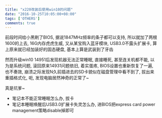 ```yaml
---
title: "x220改装后使用win10的问题"
date: "2016-10-25T10:05:00+08:00"
tags: ['OTHERS']
comments: true
---
```



前段时间给小黑刷了BIOS, 据说1847MHz频率的条子都可以支持, 所以就加了两根1600的上去, 16G内存虎虎生威, 又从某宝购入蓝牙模块, USB3.0不露头扩展卡, 算上原来就已经加装好的固态硬盘, 基本上算是武装到了牙齿

然而升级win10 14951后发现机器无法正常睡眠, 直接睡死, 甚至连关机都不能, 以为是系统问题, 滚回原来14931问题依旧, 着实蛋疼, BIOS设置也重新恢复了一遍, 也不奏效, 崩溃之际发现N久前插进去的SD卡貌似在磁盘管理中看不到了, 拔出来重插格式化, 呃, 发现电脑居然神奇的正常了~

真是坑爹~

- 笔记本不能正常睡眠怎么办, 拔卡
- 笔记本睡眠唤醒后USB3.0扩展卡失灵怎么办, 进BIOS把express card power management策略disable掉即可